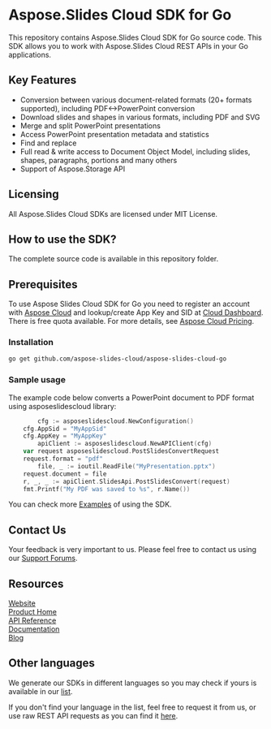 # Aspose.Slides Cloud SDK for Go
This repository contains Aspose.Slides Cloud SDK for Go source code. This SDK allows you to work with Aspose.Slides Cloud REST APIs in your Go applications.

## Key Features
* Conversion between various document-related formats (20+ formats supported), including PDF<->PowerPoint conversion
* Download slides and shapes in various formats, including PDF and SVG
* Merge and split PowerPoint presentations
* Access PowerPoint presentation metadata and statistics
* Find and replace
* Full read & write access to Document Object Model, including slides, shapes, paragraphs, portions and many others
* Support of Aspose.Storage API

## Licensing
All Aspose.Slides Cloud SDKs are licensed under MIT License.

## How to use the SDK?
The complete source code is available in this repository folder.

## Prerequisites
To use Aspose Slides Cloud SDK for Go you need to register an account with [Aspose Cloud](https://www.aspose.cloud/) and lookup/create App Key and SID at [Cloud Dashboard](https://dashboard.aspose.cloud/#/apps). There is free quota available. For more details, see [Aspose Cloud Pricing](https://purchase.aspose.cloud/pricing).

### Installation

```sh
go get github.com/aspose-slides-cloud/aspose-slides-cloud-go
```

### Sample usage

The example code below converts a PowerPoint document to PDF format using asposeslidescloud library:
```go
        cfg := asposeslidescloud.NewConfiguration()
	cfg.AppSid = "MyAppSid"
	cfg.AppKey = "MyAppKey"
       	apiClient := asposeslidescloud.NewAPIClient(cfg)
	var request asposeslidescloud.PostSlidesConvertRequest
	request.format = "pdf"
        file, _ := ioutil.ReadFile("MyPresentation.pptx")
	request.document = file
	r, _, _ := apiClient.SlidesApi.PostSlidesConvert(request)
	fmt.Printf("My PDF was saved to %s", r.Name())
```

You can check more [Examples](Examples) of using the SDK.

## Contact Us

Your feedback is very important to us. Please feel free to contact us using our [Support Forums](https://forum.aspose.cloud/c/slides).

## Resources
 
[Website](https://www.aspose.cloud/)  
[Product Home](https://products.aspose.cloud/slides/family)  
[API Reference](https://apireference.aspose.cloud/slides/)  
[Documentation](https://docs.aspose.cloud/display/slidescloud/Home)  
[Blog](https://blog.aspose.cloud/category/slides/)  
 
## Other languages

We generate our SDKs in different languages so you may check if yours is available in our [list](https://github.com/aspose-slides-cloud).
 
If you don't find your language in the list, feel free to request it from us, or use raw REST API requests as you can find it [here](https://products.aspose.cloud/slides/curl).
